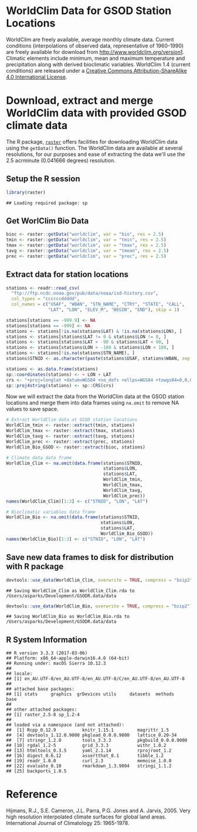 WorldClim Data for GSOD Station Locations
================

WorldClim are freely available, average monthly climate data. Current conditions (interpolations of observed data, representative of 1960-1990) are freely available for download from <http://www.worldclim.org/version1>. Climatic elements include minimum, mean and maximum temperature and precipitation along with derived bioclimatic variables. WorldClim 1.4 (current conditions) are released under a [Creative Commons Attribution-ShareAlike 4.0 International License](http://creativecommons.org/licenses/by-sa/4.0/).

Download, extract and merge WorldClim data with provided GSOD climate data
==========================================================================

The R package, [`raster`](https://cran.r-project.org/package=raster) offers facilities for downloading WorldClim data using the `getData()` function. The WorldClim data are available at several resolutions, for our purposes and ease of extracting the data we'll use the 2.5 acrminute (0.041666 degrees) resolution.

Setup the R session
-------------------

``` r
library(raster)
```

    ## Loading required package: sp

Get WorlClim Bio Data
---------------------

``` r
bioc <- raster::getData("worldclim", var = "bio", res = 2.5)
tmin <- raster::getData("worldclim", var = "tmin", res = 2.5)
tmax <- raster::getData("worldclim", var = "tmax", res = 2.5)
tavg <- raster::getData("worldclim", var = "tmean", res = 2.5)
prec <- raster::getData("worldclim", var = "prec", res = 2.5)
```

Extract data for station locations
----------------------------------

``` r
stations <- readr::read_csv(
  "ftp://ftp.ncdc.noaa.gov/pub/data/noaa/isd-history.csv",
  col_types = "ccccccddddd",
  col_names = c("USAF", "WBAN", "STN_NAME", "CTRY", "STATE", "CALL",
                "LAT", "LON", "ELEV_M", "BEGIN", "END"), skip = 1)

stations[stations == -999.9] <- NA
stations[stations == -999] <- NA
stations <- stations[!is.na(stations$LAT) & !is.na(stations$LON), ]
stations <- stations[stations$LAT != 0 & stations$LON != 0, ]
stations <- stations[stations$LAT > -90 & stations$LAT < 90, ]
stations <- stations[stations$LON > -180 & stations$LON < 180, ]
stations <- stations[!is.na(stations$STN_NAME), ]
stations$STNID <- as.character(paste(stations$USAF, stations$WBAN, sep = "-"))

stations <- as.data.frame(stations)
sp::coordinates(stations) <- ~ LON + LAT
crs <- "+proj=longlat +datum=WGS84 +no_defs +ellps=WGS84 +towgs84=0,0,0"
sp::proj4string(stations) <- sp::CRS(crs)
```

Now we will extract the data from the WorldClim data at the GSOD station locations and merge them into data frames using `na.omit` to remove NA values to save space.

``` r
# Extract WorldClim data at GSOD station locations
WorldClim_tmin <- raster::extract(tmin, stations)
WorldClim_tmax <- raster::extract(tmax, stations)
WorldClim_tavg <- raster::extract(tavg, stations)
WorldClim_prec <- raster::extract(prec, stations)
WorldClim_Bio_GSOD <- raster::extract(bioc, stations)

# Climate data data frame
WorldClim_Clim <- na.omit(data.frame(stations$STNID, 
                                     stations$LON, 
                                     stations$LAT, 
                                     WorldClim_tmin, 
                                     WorldClim_tmax, 
                                     WorldClim_tavg, 
                                     WorldClim_prec))
names(WorldClim_Clim)[1:3] <- c("STNID", "LON", "LAT")

# Bioclimatic variables data frame
WorldClim_Bio <- na.omit(data.frame(stations$STNID,
                                    stations$LON,
                                    stations$LAT,
                                    WorldClim_Bio_GSOD))
names(WorldClim_Bio)[1:3] <- c("STNID", "LON", "LAT")
```

Save new data frames to disk for distribution with R package
------------------------------------------------------------

``` r
devtools::use_data(WorldClim_Clim, overwrite = TRUE, compress = "bzip2")
```

    ## Saving WorldClim_Clim as WorldClim_Clim.rda to /Users/asparks/Development/GSODR.data/data

``` r
devtools::use_data(WorldClim_Bio, overwrite = TRUE, compress = "bzip2")
```

    ## Saving WorldClim_Bio as WorldClim_Bio.rda to /Users/asparks/Development/GSODR.data/data

R System Information
--------------------

    ## R version 3.3.3 (2017-03-06)
    ## Platform: x86_64-apple-darwin16.4.0 (64-bit)
    ## Running under: macOS Sierra 10.12.3
    ## 
    ## locale:
    ## [1] en_AU.UTF-8/en_AU.UTF-8/en_AU.UTF-8/C/en_AU.UTF-8/en_AU.UTF-8
    ## 
    ## attached base packages:
    ## [1] stats     graphics  grDevices utils     datasets  methods   base     
    ## 
    ## other attached packages:
    ## [1] raster_2.5-8 sp_1.2-4    
    ## 
    ## loaded via a namespace (and not attached):
    ##  [1] Rcpp_0.12.9          knitr_1.15.1         magrittr_1.5        
    ##  [4] devtools_1.12.0.9000 pkgload_0.0.0.9000   lattice_0.20-34     
    ##  [7] stringr_1.2.0        tools_3.3.3          pkgbuild_0.0.0.9000 
    ## [10] rgdal_1.2-5          grid_3.3.3           withr_1.0.2         
    ## [13] htmltools_0.3.5      yaml_2.1.14          rprojroot_1.2       
    ## [16] digest_0.6.12        assertthat_0.1       tibble_1.2          
    ## [19] readr_1.0.0          curl_2.3             memoise_1.0.0       
    ## [22] evaluate_0.10        rmarkdown_1.3.9004   stringi_1.1.2       
    ## [25] backports_1.0.5

Reference
=========

Hijmans, R.J., S.E. Cameron, J.L. Parra, P.G. Jones and A. Jarvis, 2005. Very high resolution interpolated climate surfaces for global land areas. International Journal of Climatology 25: 1965-1978.
